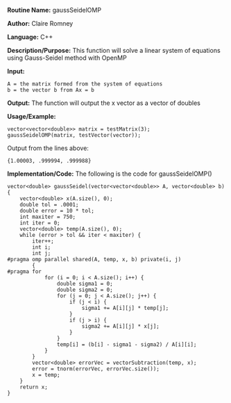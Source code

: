 **Routine Name:** gaussSeidelOMP

**Author:** Claire Romney

**Language:** C++

**Description/Purpose:** This function will solve a linear system of equations using Gauss-Seidel method with OpenMP

**Input:**

	A = the matrix formed from the system of equations
	b = the vector b from Ax = b
	
**Output:** The function will output the x vector as a vector of doubles

**Usage/Example:**

	vector<vector<double>> matrix = testMatrix(3);
	gaussSeidelOMP(matrix, testVector(vector));

Output from the lines above:

	{1.00003, .999994, .999988}
    
**Implementation/Code:** The following is the code for gaussSeidelOMP()

    vector<double> gaussSeidel(vector<vector<double>> A, vector<double> b) {
	    vector<double> x(A.size(), 0);
	    double tol = .0001;
	    double error = 10 * tol;
	    int maxiter = 750;
	    int iter = 0;
	    vector<double> temp(A.size(), 0);
	    while (error > tol && iter < maxiter) {
		    iter++;
		    int i;
		    int j;
    #pragma omp parallel shared(A, temp, x, b) private(i, j)
		    {
    #pragma for
			    for (i = 0; i < A.size(); i++) {
				    double sigma1 = 0;
				    double sigma2 = 0;
				    for (j = 0; j < A.size(); j++) {
					    if (j < i) {
						    sigma1 += A[i][j] * temp[j];
					    }
					    if (j > i) {
						    sigma2 += A[i][j] * x[j];
					    }
				    }
				    temp[i] = (b[i] - sigma1 - sigma2) / A[i][i];
			    }
		    }
		    vector<double> errorVec = vectorSubtraction(temp, x);
		    error = tnorm(errorVec, errorVec.size());
		    x = temp;
	    }
	    return x;
    }
